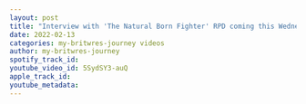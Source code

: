 ```yaml
---
layout: post
title: "Interview with 'The Natural Born Fighter' RPD coming this Wednesday (16/02/22)"
date: 2022-02-13
categories: my-britwres-journey videos
author: my-britwres-journey
spotify_track_id: 
youtube_video_id: 5SydSY3-auQ
apple_track_id: 
youtube_metadata: 
---
```

